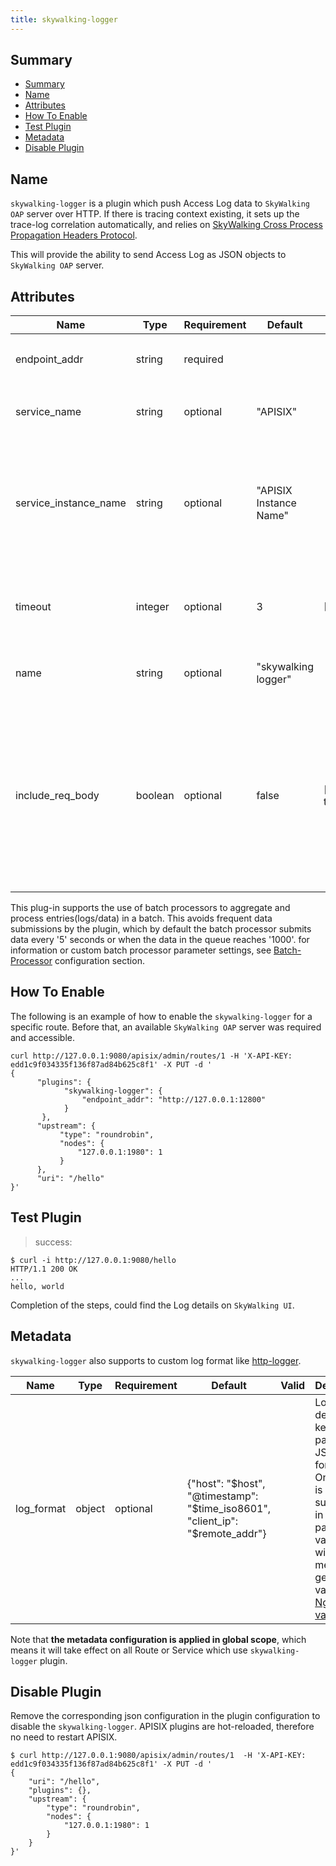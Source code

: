 ```yaml
---
title: skywalking-logger
---
```


<!--
#
# Licensed to the Apache Software Foundation (ASF) under one or more
# contributor license agreements.  See the NOTICE file distributed with
# this work for additional information regarding copyright ownership.
# The ASF licenses this file to You under the Apache License, Version 2.0
# (the "License"); you may not use this file except in compliance with
# the License.  You may obtain a copy of the License at
#
#     http://www.apache.org/licenses/LICENSE-2.0
#
# Unless required by applicable law or agreed to in writing, software
# distributed under the License is distributed on an "AS IS" BASIS,
# WITHOUT WARRANTIES OR CONDITIONS OF ANY KIND, either express or implied.
# See the License for the specific language governing permissions and
# limitations under the License.
#
-->

## Summary

- [Summary](#summary)
- [Name](#name)
- [Attributes](#attributes)
- [How To Enable](#how-to-enable)
- [Test Plugin](#test-plugin)
- [Metadata](#metadata)
- [Disable Plugin](#disable-plugin)

## Name

`skywalking-logger` is a plugin which push Access Log data to `SkyWalking OAP` server over HTTP. If there is tracing context existing, it sets up the trace-log correlation automatically, and relies on [SkyWalking Cross Process Propagation Headers Protocol](https://skywalking.apache.org/docs/main/latest/en/protocols/skywalking-cross-process-propagation-headers-protocol-v3/).

This will provide the ability to send Access Log as JSON objects to `SkyWalking OAP` server.

## Attributes

| Name             | Type    | Requirement | Default       | Valid   | Description                                                                              |
| ---------------- | ------- | ----------- | ------------- | ------- | ---------------------------------------------------------------------------------------- |
| endpoint_addr    | string  | required    |               |         | The URI of the `SkyWalking OAP` server.                                                  |
| service_name     | string  | optional    | "APISIX"      |         | service name for SkyWalking reporter.                                                    |
| service_instance_name | string  | optional   |"APISIX Instance Name" |    | service instance name for SkyWalking reporter，  set it to `$hostname` to get local hostname directly.|
| timeout          | integer | optional    | 3             | [1,...] | Time to keep the connection alive after sending a request.                               |
| name             | string  | optional    | "skywalking logger" |         | A unique identifier to identity the logger.                                              |
| include_req_body | boolean | optional    | false         | [false, true] | Whether to include the request body. false: indicates that the requested body is not included; true: indicates that the requested body is included. |

This plug-in supports the use of batch processors to aggregate and process entries(logs/data) in a batch. This avoids frequent data submissions by the plugin, which by default the batch processor submits data every '5' seconds or when the data in the queue reaches '1000'. for information or custom batch processor parameter settings, see [Batch-Processor](../batch-processor.md#configuration) configuration section.

## How To Enable

The following is an example of how to enable the `skywalking-logger` for a specific route. Before that, an available `SkyWalking OAP` server was required and accessible.

```shell
curl http://127.0.0.1:9080/apisix/admin/routes/1 -H 'X-API-KEY: edd1c9f034335f136f87ad84b625c8f1' -X PUT -d '
{
      "plugins": {
            "skywalking-logger": {
                "endpoint_addr": "http://127.0.0.1:12800"
            }
       },
      "upstream": {
           "type": "roundrobin",
           "nodes": {
               "127.0.0.1:1980": 1
           }
      },
      "uri": "/hello"
}'
```

## Test Plugin

> success:

```shell
$ curl -i http://127.0.0.1:9080/hello
HTTP/1.1 200 OK
...
hello, world
```

Completion of the steps, could find the Log details on `SkyWalking UI`.

## Metadata

`skywalking-logger` also supports to custom log format like [http-logger](./http-logger.md).

| Name             | Type    | Requirement | Default       | Valid   | Description                                                                              |
| ---------------- | ------- | ----------- | ------------- | ------- | ---------------------------------------------------------------------------------------- |
| log_format       | object  | optional    | {"host": "$host", "@timestamp": "$time_iso8601", "client_ip": "$remote_addr"} |         | Log format declared as key value pair in JSON format. Only string is supported in the `value` part. If the value starts with `$`, it means to get `APISIX` variables or [Nginx variable](http://nginx.org/en/docs/varindex.html). |

 Note that **the metadata configuration is applied in global scope**, which means it will take effect on all Route or Service which use `skywalking-logger` plugin.

## Disable Plugin

Remove the corresponding json configuration in the plugin configuration to disable the `skywalking-logger`.
APISIX plugins are hot-reloaded, therefore no need to restart APISIX.

```shell
$ curl http://127.0.0.1:9080/apisix/admin/routes/1  -H 'X-API-KEY: edd1c9f034335f136f87ad84b625c8f1' -X PUT -d '
{
    "uri": "/hello",
    "plugins": {},
    "upstream": {
        "type": "roundrobin",
        "nodes": {
            "127.0.0.1:1980": 1
        }
    }
}'
```
